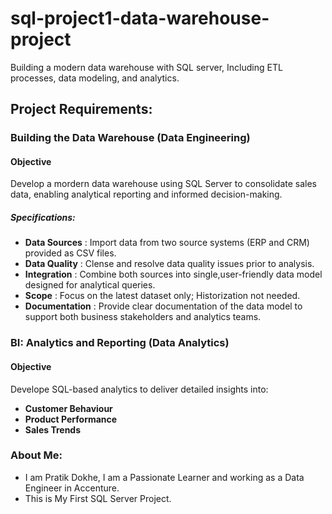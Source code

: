 # sql-project1-data-warehouse-project
Building a modern data warehouse with SQL server, Including ETL processes, data modeling, and analytics.


## Project Requirements:

### Building the Data Warehouse (Data Engineering)

#### Objective
Develop a mordern data warehouse using SQL Server to consolidate sales data, enabling analytical reporting and informed decision-making.

##### Specifications: 
- **Data Sources** : Import data from two source systems (ERP and CRM) provided as CSV files.
- **Data Quality** : Clense and resolve data quality issues prior to analysis.
- **Integration** : Combine both sources into single,user-friendly data model designed for analytical queries.
- **Scope** : Focus on the latest dataset only; Historization not needed.
- **Documentation** : Provide clear documentation of the data model to support both business stakeholders and analytics teams.


### BI: Analytics and Reporting (Data Analytics)

#### Objective
Develope SQL-based analytics to deliver detailed insights into:
- **Customer Behaviour**
- **Product Performance**
- **Sales Trends**

### About Me:
- I am Pratik Dokhe, I am a Passionate Learner and working as a Data Engineer in Accenture.
- This is My First SQL Server Project.

